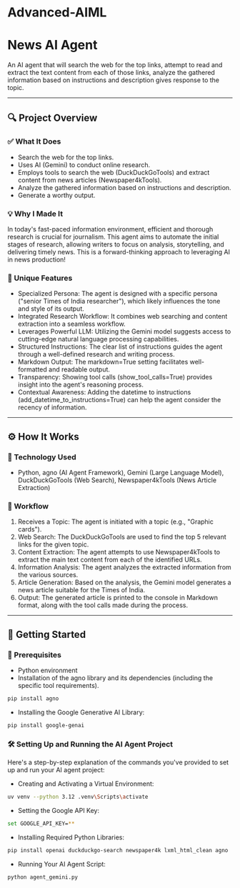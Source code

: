# Advanced-AIML

# News AI Agent

An AI agent that will search the web for the top links, attempt to read and extract the text content from each of those links, analyze the gathered information based on instructions and description gives response to the topic.


---

## 🔍 Project Overview

### ✅ What It Does
- Search the web for the top links.
- Uses AI (Gemini) to conduct online research.
- Employs tools to search the web (DuckDuckGoTools) and extract content from news articles (Newspaper4kTools).
- Analyze the gathered information based on instructions and description.
- Generate a worthy output.

### 💡 Why I Made It
In today's fast-paced information environment, efficient and thorough research is crucial for journalism. This agent aims to automate the initial stages of research, allowing writers to focus on analysis, storytelling, and delivering timely news. This is a forward-thinking approach to leveraging AI in news production!

### 🌟 Unique Features
- Specialized Persona: The agent is designed with a specific persona ("senior Times of India researcher"), which likely influences the tone and style 
  of its output.
- Integrated Research Workflow: It combines web searching and content extraction into a seamless workflow.
- Leverages Powerful LLM: Utilizing the Gemini model suggests access to cutting-edge natural language processing capabilities.
- Structured Instructions: The clear list of instructions guides the agent through a well-defined research and writing process.
- Markdown Output: The markdown=True setting facilitates well-formatted and readable output.
- Transparency: Showing tool calls (show_tool_calls=True) provides insight into the agent's reasoning process.
- Contextual Awareness: Adding the datetime to instructions (add_datetime_to_instructions=True) can help the agent consider the recency of 
  information.

---

## ⚙️ How It Works

### 🧠 Technology Used
- Python, agno (AI Agent Framework), Gemini (Large Language Model), DuckDuckGoTools (Web Search), Newspaper4kTools (News Article Extraction)

### 🔁 Workflow
1. Receives a Topic: The agent is initiated with a topic (e.g., "Graphic cards").
2. Web Search: The DuckDuckGoTools are used to find the top 5 relevant links for the given topic.
3. Content Extraction: The agent attempts to use Newspaper4kTools to extract the main text content from each of the identified URLs.
4. Information Analysis: The agent analyzes the extracted information from the various sources.
5. Article Generation: Based on the analysis, the Gemini model generates a news article suitable for the Times of India.
6. Output: The generated article is printed to the console in Markdown format, along with the tool calls made during the process.
---

## 🚀 Getting Started

### 🔧 Prerequisites
- Python environment
- Installation of the agno library and its dependencies (including the specific tool requirements).
```bash
pip install agno
```
- Installing the Google Generative AI Library:
```bash
pip install google-genai
```

### 🛠️ Setting Up and Running the AI Agent Project
Here's a step-by-step explanation of the commands you've provided to set up and run your AI agent project:

- Creating and Activating a Virtual Environment:
```bash
uv venv --python 3.12 .venv\Scripts\activate
```
- Setting the Google API Key:
```bash
set GOOGLE_API_KEY=**
```
- Installing Required Python Libraries:
```bash
pip install openai duckduckgo-search newspaper4k lxml_html_clean agno
```
- Running Your AI Agent Script:
```bash
python agent_gemini.py
```
